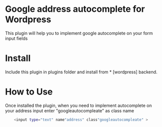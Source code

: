 Google address autocomplete for Wordpress
==========================================
This plugin will help you to implement google autocomplete on your form input fields


Install
=======

Include this plugin in plugins folder and install from * [wordpress] backend.


How to Use
==========
Once installed the plugin, when you need to implement autocomplete on your address input enter "googleautocompleate" as class name

```sh
    <input type="text" name"address" class"googleautocompleate" >
```
